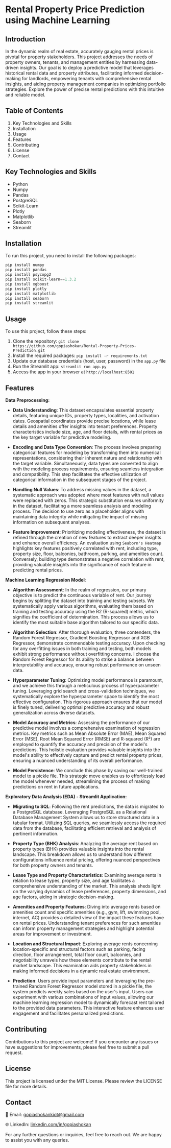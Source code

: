 # Rental Property Price Prediction using Machine Learning

## Introduction

In the dynamic realm of real estate, accurately gauging rental prices is pivotal for property stakeholders. This project addresses the needs of property owners, tenants, and management entities by harnessing data-driven insights. Our goal is to deploy a predictive model that leverages historical rental data and property attributes, facilitating informed decision-making for landlords, empowering tenants with comprehensive rental insights, and aiding property management companies in optimizing portfolio strategies. Explore the power of precise rental predictions with this intuitive and reliable model.

## Table of Contents

1. Key Technologies and Skills
2. Installation
3. Usage
4. Features
5. Contributing
6. License
7. Contact


## Key Technologies and Skills
- Python
- Numpy
- Pandas
- PostgreSQL
- Scikit-Learn
- Plotly
- Matplotlib
- Seaborn
- Streamlit


## Installation

To run this project, you need to install the following packages:

```python
pip install numpy
pip install pandas
pip install psycopg2
pip install scikit-learn==1.3.2
pip install xgboost
pip install plotly
pip install matplotlib
pip install seaborn
pip install streamlit
```

## Usage

To use this project, follow these steps:

1. Clone the repository: ```git clone https://github.com/gopiashokan/Rental-Property-Prices-Prediction.git```
2. Install the required packages: ```pip install -r requirements.txt```
3. Update our database credentials (host, user, password) in the ```app.py``` file
4. Run the Streamlit app: ```streamlit run app.py```
5. Access the app in your browser at ```http://localhost:8501```


## Features

**Data Preprocessing:**

- **Data Understanding**: This dataset encapsulates essential property details, featuring unique IDs, property types, localities, and activation dates. Geospatial coordinates provide precise locations, while lease details and amenities offer insights into tenant preferences. Property characteristics include size, age, and floor details, with rental prices as the key target variable for predictive modeling.

- **Encoding and Data Type Conversion**: The process involves preparing categorical features for modeling by transforming them into numerical representations, considering their inherent nature and relationship with the target variable. Simultaneously, data types are converted to align with the modeling process requirements, ensuring seamless integration and compatibility. This step facilitates the effective utilization of categorical information in the subsequent stages of the project.

- **Handling Null Values**: To address missing values in the dataset, a systematic approach was adopted where most features with null values were replaced with zeros. This strategic substitution ensures uniformity in the dataset, facilitating a more seamless analysis and modeling process. The decision to use zero as a placeholder aligns with maintaining data integrity while mitigating the impact of missing information on subsequent analyses.

- **Feature Improvement**: Prioritizing modeling effectiveness, the dataset is refined through the creation of new features to extract deeper insights and enhance overall efficiency. An evaluation using `Seaborn's Heatmap` highlights key features positively correlated with rent, including type, property size, floor, balconies, bathroom, parking, and amenities count. Conversely, building type demonstrates a negative correlation with rent, providing valuable insights into the significance of each feature in predicting rental prices.


**Machine Learning Regression Model**:

- **Algorithm Assessment**: In the realm of regression, our primary objective is to predict the continuous variable of rent. Our journey begins by splitting the dataset into training and testing subsets. We systematically apply various algorithms, evaluating them based on training and testing accuracy using the R2 (R-squared) metric, which signifies the coefficient of determination. This process allows us to identify the most suitable base algorithm tailored to our specific data.

- **Algorithm Selection**: After thorough evaluation, three contenders, the Random Forest Regressor, Gradient Boosting Regressor and XGB Regressor, demonstrate commendable testing accuracy. Upon checking for any overfitting issues in both training and testing, both models exhibit strong performance without overfitting concerns. I choose the Random Forest Regressor for its ability to strike a balance between interpretability and accuracy, ensuring robust performance on unseen data.

- **Hyperparameter Tuning**: Optimizing model performance is paramount, and we achieve this through a meticulous process of hyperparameter tuning. Leveraging grid search and cross-validation techniques, we systematically explore the hyperparameter space to identify the most effective configuration. This rigorous approach ensures that our model is finely tuned, delivering optimal predictive accuracy and robust generalization across diverse datasets.

- **Model Accuracy and Metrics**: Assessing the performance of our predictive model involves a comprehensive examination of regression metrics. Key metrics such as Mean Absolute Error (MAE), Mean Squared Error (MSE), Root Mean Squared Error (RMSE) and R-squared (R²) are employed to quantify the accuracy and precision of the model's predictions. This holistic evaluation provides valuable insights into the model's ability to effectively capture and predict rental property prices, ensuring a nuanced understanding of its overall performance.

- **Model Persistence**: We conclude this phase by saving our well-trained model to a pickle file. This strategic move enables us to effortlessly load the model whenever needed, streamlining the process of making predictions on rent in future applications.


**Exploratory Data Analysis (EDA) - Streamlit Application:**

- **Migrating to SQL**: Following the rent predictions, the data is migrated to a PostgreSQL database. Leveraging PostgreSQL as a Relational Database Management System allows us to store structured data in a tabular format. Utilizing SQL queries, we seamlessly access the required data from the database, facilitating efficient retrieval and analysis of pertinent information.

- **Property Type (BHK) Analysis**: Analyzing the average rent based on property types (BHK) provides valuable insights into the rental landscape. This breakdown allows us to understand how different configurations influence rental pricing, offering nuanced perspectives for both property owners and tenants.

- **Lease Type and Property Characteristics**: Examining average rents in relation to lease types, property size, and age facilitates a comprehensive understanding of the market. This analysis sheds light on the varying dynamics of lease preferences, property dimensions, and age factors, aiding in strategic decision-making.

- **Amenities and Property Features**: Diving into average rents based on amenities count and specific amenities (e.g., gym, lift, swimming pool, internet, AC) provides a detailed view of the impact these features have on rental prices. Understanding tenant preferences for such amenities can inform property management strategies and highlight potential areas for improvement or investment.

- **Location and Structural Impact**: Exploring average rents concerning location-specific and structural factors such as parking, facing direction, floor arrangement, total floor count, balconies, and negotiability unravels how these elements contribute to the rental market landscape. This examination aids property stakeholders in making informed decisions in a dynamic real estate environment.

- **Prediction**: Users provide input parameters and leveraging the pre-trained Random Forest Regressor model stored in a pickle file, the system predicts weekly sales based on the user's input. Users can experiment with various combinations of input values, allowing our machine learning regression model to dynamically forecast rent tailored to the provided data parameters. This interactive feature enhances user engagement and facilitates personalized predictions.


## Contributing

Contributions to this project are welcome! If you encounter any issues or have suggestions for improvements, please feel free to submit a pull request.


## License

This project is licensed under the MIT License. Please review the LICENSE file for more details.


## Contact

📧 Email: gopiashokankiot@gmail.com 

🌐 LinkedIn: [linkedin.com/in/gopiashokan](https://www.linkedin.com/in/gopiashokan)

For any further questions or inquiries, feel free to reach out. We are happy to assist you with any queries.
